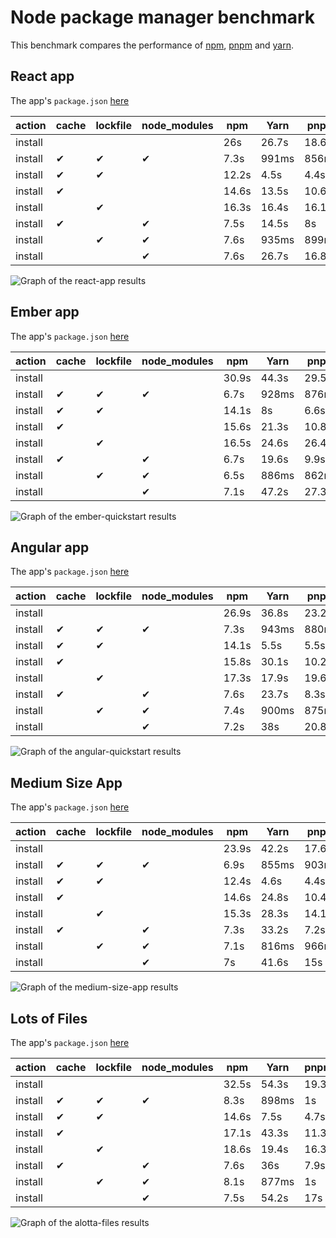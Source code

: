 # Node package manager benchmark

This benchmark compares the performance of [npm](https://github.com/npm/cli), [pnpm](https://github.com/pnpm/pnpm) and [yarn](https://github.com/yarnpkg/yarn).

## React app

The app's `package.json` [here](./fixtures/react-app/package.json)

| action  | cache | lockfile | node_modules| npm | Yarn | pnpm |
| ---     | ---   | ---      | ---         | --- | --- | --- |
| install |       |          |             | 26s | 26.7s | 18.6s |
| install | ✔    | ✔        | ✔           | 7.3s | 991ms | 856ms |
| install | ✔    | ✔        |             | 12.2s | 4.5s | 4.4s |
| install | ✔    |          |             | 14.6s | 13.5s | 10.6s |
| install |      | ✔        |             | 16.3s | 16.4s | 16.1s |
| install | ✔    |          | ✔           | 7.5s | 14.5s | 8s |
| install |      | ✔        | ✔           | 7.6s | 935ms | 899ms |
| install |      |          | ✔           | 7.6s | 26.7s | 16.8s |

![Graph of the react-app results](./results/imgs/react-app.svg)

## Ember app

The app's `package.json` [here](./fixtures/ember-quickstart/package.json)

| action  | cache | lockfile | node_modules| npm | Yarn | pnpm |
| ---     | ---   | ---      | ---         | --- | --- | --- |
| install |       |          |             | 30.9s | 44.3s | 29.5s |
| install | ✔    | ✔        | ✔           | 6.7s | 928ms | 876ms |
| install | ✔    | ✔        |             | 14.1s | 8s | 6.6s |
| install | ✔    |          |             | 15.6s | 21.3s | 10.8s |
| install |      | ✔        |             | 16.5s | 24.6s | 26.4s |
| install | ✔    |          | ✔           | 6.7s | 19.6s | 9.9s |
| install |      | ✔        | ✔           | 6.5s | 886ms | 862ms |
| install |      |          | ✔           | 7.1s | 47.2s | 27.3s |

![Graph of the ember-quickstart results](./results/imgs/ember-quickstart.svg)

## Angular app

The app's `package.json` [here](./fixtures/angular-quickstart/package.json)

| action  | cache | lockfile | node_modules| npm | Yarn | pnpm |
| ---     | ---   | ---      | ---         | --- | --- | --- |
| install |       |          |             | 26.9s | 36.8s | 23.2s |
| install | ✔    | ✔        | ✔           | 7.3s | 943ms | 880ms |
| install | ✔    | ✔        |             | 14.1s | 5.5s | 5.5s |
| install | ✔    |          |             | 15.8s | 30.1s | 10.2s |
| install |      | ✔        |             | 17.3s | 17.9s | 19.6s |
| install | ✔    |          | ✔           | 7.6s | 23.7s | 8.3s |
| install |      | ✔        | ✔           | 7.4s | 900ms | 875ms |
| install |      |          | ✔           | 7.2s | 38s | 20.8s |

![Graph of the angular-quickstart results](./results/imgs/angular-quickstart.svg)

## Medium Size App

The app's `package.json` [here](./fixtures/medium-size-app/package.json)

| action  | cache | lockfile | node_modules| npm | Yarn | pnpm |
| ---     | ---   | ---      | ---         | --- | --- | --- |
| install |       |          |             | 23.9s | 42.2s | 17.6s |
| install | ✔    | ✔        | ✔           | 6.9s | 855ms | 903ms |
| install | ✔    | ✔        |             | 12.4s | 4.6s | 4.4s |
| install | ✔    |          |             | 14.6s | 24.8s | 10.4s |
| install |      | ✔        |             | 15.3s | 28.3s | 14.1s |
| install | ✔    |          | ✔           | 7.3s | 33.2s | 7.2s |
| install |      | ✔        | ✔           | 7.1s | 816ms | 966ms |
| install |      |          | ✔           | 7s | 41.6s | 15s |

![Graph of the medium-size-app results](./results/imgs/medium-size-app.svg)

## Lots of Files

The app's `package.json` [here](./fixtures/alotta-files/package.json)

| action  | cache | lockfile | node_modules| npm | Yarn | pnpm |
| ---     | ---   | ---      | ---         | --- | --- | --- |
| install |       |          |             | 32.5s | 54.3s | 19.3s |
| install | ✔    | ✔        | ✔           | 8.3s | 898ms | 1s |
| install | ✔    | ✔        |             | 14.6s | 7.5s | 4.7s |
| install | ✔    |          |             | 17.1s | 43.3s | 11.3s |
| install |      | ✔        |             | 18.6s | 19.4s | 16.3s |
| install | ✔    |          | ✔           | 7.6s | 36s | 7.9s |
| install |      | ✔        | ✔           | 8.1s | 877ms | 1s |
| install |      |          | ✔           | 7.5s | 54.2s | 17s |

![Graph of the alotta-files results](./results/imgs/alotta-files.svg)
